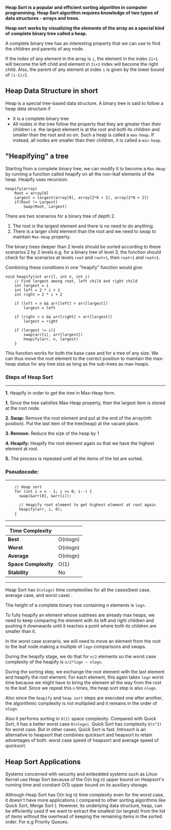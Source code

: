 **Heap Sort is a popular and efficient sorting algorithm in computer programming. Heap Sort algorithm requires knowledge of two types of data structures - arrays and trees.**

**Heap sort works by visualizing the elements of the array as a special kind of complete binary tree called a heap.**

A complete binary tree has an interesting property that we can use to find the children and parents of any node.

If the index of any element in the array is `i`, the element in the index `2i+1` will become the left child and element in `2i+2` index will become the right child. Also, the parent of any element at index `i` is given by the lower bound of `(i-1)/2`.

Heap Data Structure in short
---
Heap is a special tree-based data structure. A binary tree is said to follow a heap data structure if
- It is a complete binary tree
- All nodes in the tree follow the property that they are greater than their children i.e. the largest element is at the root and both its children and smaller than the root and so on. Such a heap is called a `max-heap`. If instead, all nodes are smaller than their children, it is called a `min-heap`.

"Heapifying" a tree
---
Starting from a complete binary tree, we can modify it to become a `Max-Heap` by running a function called heapify on all the non-leaf elements of the heap. Heapify uses recursion.

```
heapify(array)
    Root = array[0]
    Largest = largest(array[0], array[2*0 + 1], array[2*0 + 2])
    if(Root != Largest)
        Swap(Root, Largest)
```

There are two scenarios for a binary tree of depth 2.
   1. The root is the largest element and there is no need to do anything.
   2. There is a larger child element than the root and we need to swap to maintain `Max-Heap` property.

The binary trees deeper than 2 levels should be sorted according to these scenarios 2 by 2 levels e.g. for a binary tree of level 3, the function should check for the scenarios at levels `root` and `root+1`, then `root+1` and `root+2`.

Combining these conditions in one "heapify" function would give:
```
void heapify(int arr[], int n, int i)
    // Find largest among root, left child and right child
    int largest = i
    int left = 2 * i + 1
    int right = 2 * i + 2

    if (left < n && arr[left] > arr[largest])
        largest = left
    
    if (right < n && arr[right] > arr[largest])
        largest = right

    if (largest != i){
        swap(arr[i], arr[largest])
        heapify(arr, n, largest)
    }
```

This function works for both the base case and for a tree of any size. We can thus move the root element to the correct position to maintain the max-heap status for any tree size as long as the sub-trees as max-heaps.

### **Steps of Heap Sort**
---
**1.** Heapify in order to get the tree in Max-Heap form.

**1.** Since the tree satisfies Max-Heap property, then the largest item is stored at the root node.

**2. Swap:** Remove the root element and put at the end of the array(nth position). Put the last item of the tree(heap) at the vacant place.

**3. Remove:** Reduce the size of the heap by 1

**4. Heapify:** Heapify the root element again so that we have the highest element at root.

**5.** The process is repeated until all the items of the list are sorted.
   
### **Pseudocode:**
---
```
    // Heap sort
    for (int i = n - 1; i >= 0; i--) {
      swap(&arr[0], &arr[i]);

      // Heapify root element to get highest element at root again
      heapify(arr, i, 0);
    }
```
---
| **Time Complexity**  |          |
| -------------------- | -------- |
| **Best**             | O(nlogn) |
| **Worst**            | O(nlogn) |
| **Average**          | O(nlogn) |
| **Space Complexity** | O(1)     |
| **Stability**        | No       |
---

Heap Sort has `O(nlogn)` time complexities for all the cases(best case, average case, and worst case) .

The height of a complete binary tree containing n elements is `logn`.

To fully heapify an element whose subtrees are already max heaps, we need to keep comparing the element with its left and right children and pushing it downwards until it reaches a point where both its children are smaller than it.

In the worst case scenario, we will need to move an element from the root to the leaf node making a multiple of `logn` comparisons and swaps.

During the heapify stage, we do that for `n/2` elements so the worst case complexity of the heapify is `n/2*logn ~ nlogn`.

During the sorting step, we exchange the root element with the last element and heapify the root element. For each element, this again takes `logn` worst time because we might have to bring the element all the way from the root to the leaf. Since we repeat this `n` times, the heap sort step is also `nlogn`.

Also since the `heapify` and `heap sort` steps are executed one after another, the algorithmic complexity is not multiplied and it remains in the order of `nlogn`.

Also it performs sorting in `O(1)` space complexity. Compared with Quick Sort, it has a better worst case `O(nlogn)`. Quick Sort has complexity `O(n^2)` for worst case. But in other cases, Quick Sort is fast. Introsort is an alternative to heapsort that combines quicksort and heapsort to retain advantages of both: worst case speed of heapsort and average speed of quicksort.


**Heap Sort Applications**
---
Systems concerned with security and embedded systems such as Linux Kernel use Heap Sort because of the O(n log n) upper bound on Heapsort's running time and constant O(1) upper bound on its auxiliary storage.

Although Heap Sort has O(n log n) time complexity even for the worst case, it doesn't have more applications ( compared to other sorting algorithms like Quick Sort, Merge Sort ). However, its underlying data structure, heap, can be efficiently used if we want to extract the smallest (or largest) from the list of items without the overhead of keeping the remaining items in the sorted order. For e.g Priority Queues.